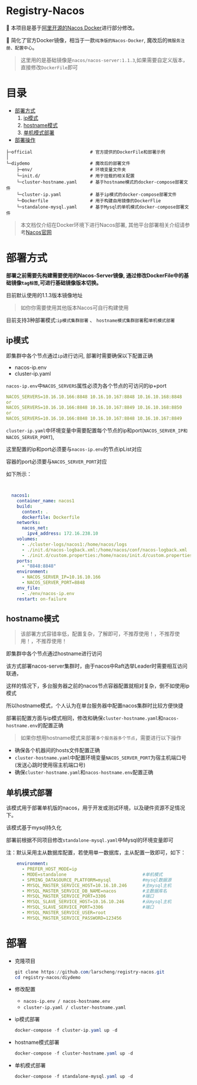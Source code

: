
# Registry-Nacos

📢 本项目是基于[阿里开源的Nacos Docker](https://github.com/nacos-group/nacos-docker)进行部分修改。

📢 简化了官方Docker镜像，相当于一款`纯净版的Nacos-Docker`, 魔改后的`微服务注册、配置中心`。

> 这里用的是基础镜像是`nacos/nacos-server:1.1.3`,如果需要自定义版本，直接修改`DockerFile`即可

# 目录


- [部署方式](#1001)
    1. [ip模式](#1002)
    1. [hostname模式](#1003)
    1. [单机模式部署](#1004)
- [部署操作](#1005)


```
├─official                      # 官方提供的DockerFile和部署示例
│  
└─diydemo                       # 魔改后的部署文件
    ├─env/                      # 环境变量文件夹
    └─init.d/                   # 用于挂载的相关配置
    └─cluster-hostname.yaml     # 基于hostname模式的docker-compose部署文件
    └─cluster-ip.yaml           # 基于ip模式的docker-compose部署文件
    └─Dockerfile                # 用于构建自用镜像的DockerFlie
    └─standalone-mysql.yaml     # 基于Mysql的单机模式docker-compose部署文件

```

> 本文档仅介绍在Docker环境下进行Nacos部署, 其他平台部署相关介绍请参考[Nacos官网](https://nacos.io/zh-cn/docs/quick-start-spring.html)


<a name ="1001"></a>  
# 部署方式

**部署之前需要先构建需要使用的Nacos-Server镜像, 通过修改DockerFile中的基础镜像`tag标签`,可进行基础镜像版本切换。**

目前默认使用的1.1.3版本镜像地址 

> 如你你需要使用其他版本Nacos可自行构建使用

目前支持3种部署模式:`ip模式集群部署` 、 `hostname模式集群部署`和`单机模式部署` 



<a name ="1002"></a>  
## ip模式


即集群中各个节点通过`ip`进行访问, 部署时需要确保以下配置正确

- nacos-ip.env
- cluster-ip.yaml

`nacos-ip.env`中`NACOS_SERVERS`属性必须为各个节点的可访问的ip+port

```yaml
NACOS_SERVERS=10.16.10.166:8848 10.16.10.167:8848 10.16.10.168:8848     #3节点3服务器1端口
or
NACOS_SERVERS=10.16.10.166:8848 10.16.10.167:8849 10.16.10.168:8850     #3节点3服务器3端口
or
NACOS_SERVERS=10.16.10.166:8848 10.16.10.167:8848 10.16.10.167:8849     #3节点2服务器2端口

```

`cluster-ip.yaml`中环境变量中需要配置每个节点的ip和port(`NACOS_SERVER_IP和NACOS_SERVER_PORT`),

这里配置的ip和port必须要与`nacos-ip.env`的节点ipList对应

容器的port必须要与`NACOS_SERVER_PORT`对应

如下所示：

```yaml


  nacos1:
    container_name: nacos1
    build:
      context: .
      dockerfile: Dockerfile
    networks:
      nacos_net:
        ipv4_address: 172.16.238.10
    volumes:
      - ./cluster-logs/nacos1:/home/nacos/logs
      - ./init.d/nacos-logback.xml:/home/nacos/conf/nacos-logback.xml
      - ./init.d/custom.properties:/home/nacos/init.d/custom.properties
    ports:
      - "8848:8848"
    environment:
      - NACOS_SERVER_IP=10.16.10.166
      - NACOS_SERVER_PORT=8848
    env_file:
      - ./env/nacos-ip.env
    restart: on-failure

```


<a name ="1003"></a>  
## hostname模式

> 该部署方式容错率低，配置复杂，了解即可，不推荐使用！，不推荐使用！，不推荐使用！

即集群中各个节点通过hostname进行访问

该方式部署nacos-server集群时，由于nacos中Raft选举Leader时需要相互访问联通，

这样的情况下，多台服务器之前的nacos节点容器配置就相对复杂，倒不如使用ip模式

所以hostname模式，个人认为在单台服务器中配置nacos集群时比较方便快捷

部署前配置方面与ip模式相同，修改和确保`cluster-hostname.yaml`和`nacos-hostname.env`的配置正确



> 如果你想用hostname模式来部署`多个服务器多个节点`，需要进行以下操作

- 确保各个机器间的hosts文件配置正确
- `cluster-hostname.yaml`中配置环境变量`NACOS_SERVER_PORT`为宿主机端口号(发送心跳时使用宿主机端口号)
- 确保`cluster-hostname.yaml`和`nacos-hostname.env`配置正确


<a name ="1004"></a>  
## 单机模式部署
该模式用于部署单机版的nacos，用于开发或测试环境，以及硬件资源不足情况下。

该模式基于mysql持久化

部署前根据不同项目修改`standalone-mysql.yaml`中Mysql的环境变量即可

注：默认采用主从数据库配置，若使用单一数据库，主从配置一致即可，如下：

```yaml
    environment:
      - PREFER_HOST_MODE=ip                       
      - MODE=standalone                             #单机模式
      - SPRING_DATASOURCE_PLATFORM=mysql            #mysql数据源
      - MYSQL_MASTER_SERVICE_HOST=10.16.10.246      #主mysql主机
      - MYSQL_MASTER_SERVICE_DB_NAME=nacos          #主数据库名
      - MYSQL_MASTER_SERVICE_PORT=3306              #端口
      - MYSQL_SLAVE_SERVICE_HOST=10.16.10.246       #从mysql主机
      - MYSQL_SLAVE_SERVICE_PORT=3306               #端口
      - MYSQL_MASTER_SERVICE_USER=root              
      - MYSQL_MASTER_SERVICE_PASSWORD=123456
```




<a name ="1005"></a>  
# 部署

* 克隆项目

  ```powershell
  git clone https://github.com/larscheng/registry-nacos.git
  cd registry-nacos/diydemo
  ```

* 修改配置

  - `nacos-ip.env / nacos-hostname.env`
  - `cluster-ip.yaml / cluster-hostname.yaml`

* ip模式部署

  ```powershell
  docker-compose -f cluster-ip.yaml up -d
  ```


* hostname模式部署

  ```powershell
  docker-compose -f cluster-hostname.yaml up -d
  ```

* 单机模式部署

  ```powershell
  docker-compose -f standalone-mysql.yaml up -d
  ```


